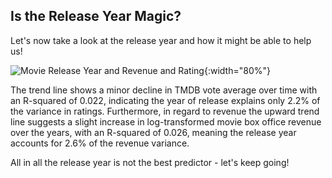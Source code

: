 ## Is the Release Year Magic?
Let's now take a look at the release year and how it might be able to help us! 

![Movie Release Year and Revenue and Rating](figures/Movie_release_year/Movie_release_year_scatterplot.png){:width="80%"}

The trend line shows a minor decline in TMDB vote average over time with an R-squared of 0.022, indicating the year of release explains only 2.2% of the variance in ratings.
Furthermore, in regard to revenue the upward trend line suggests a slight increase in log-transformed movie box office revenue over the years, with an R-squared of 0.026, meaning the release year accounts for 2.6% of the revenue variance.

All in all the release year is not the best predictor - let's keep going!

